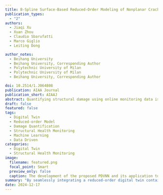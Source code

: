 ```yaml
---
title: B-Spline Surface-Based Reduced-Order Modeling of Nonplanar Crack Growth in Structural Digital Twins
publication_types:
  - "2"
authors:
  - Jiaqi Xu
  - Xuan Zhou
  - Claudio Sbarufatti
  - Marco Giglio
  - Leiting Dong

author_notes:
  - Beihang University
  - Beihang University, Corresponding Author
  - Polytechnic University of Milan
  - Polytechnic University of Milan
  - Beihang University, Corresponding Author

doi: 10.2514/1.J064808
publication: AIAA Journal
publication_short: AIAAJ
abstract: Quantifying structural damage using online monitoring data is crucial for condition-based maintenance to ensure aviation safety. However, most data-driven methods hardly use accumulated domain knowledge, making it difficult to address parameter variability across different structures due to manufacturing as well as compromising result interpretability. To address these challenges, this study proposes a physics-decoded variational neural network for structural damage quantification and model parameter calibration. The innovation of this method lies in seamlessly integrating a reduced-order digital twin containing damage states and influencing parameters as a decoder within the variational neural network and training a data-driven physical feature extraction model using the variational inference. This architecture enables the individualized, real-time structural damage quantification and parameter calibration across an entire fleet, while accounting for uncertainties. Validation on typical damaged aeronautical panels demonstrates that the proposed method accurately predicts structural damage states and quantifies associated uncertainties, thereby ensuring high interpretability and accuracy. This approach is expected to be integrated into the airframe digital twin framework to enable condition-based maintenance across a fleet.
draft: false
featured: false
tags:
  - Digital Twin
  - Reduced-order Model
  - Damage Quantification
  - Structural Health Monitoring
  - Machine Learning
  - Data Driven
categories:
  - Digital Twin
  - Structural Health Monitoring
image:
  filename: featured.png
  focal_point: Smart
  preview_only: false
  caption: The development of the proposed PDVNN and its application to structural damage quantification.
summary: "By seamlessly integrating a reduced-order digital twin containing damage states and influencing parameters as a decoder within the variational neural network，it enables the individualized, real-time structural damage quantification and parameter calibration across an entire fleet, while accounting for uncertainties."
date: 2024-12-17
---
```


